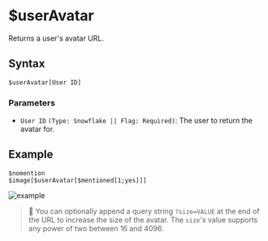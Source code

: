# $userAvatar
Returns a user's avatar URL.

## Syntax
```
$userAvatar[User ID]
```

### Parameters
- `User ID` `(Type: Snowflake || Flag: Required)`: The user to return the avatar for.

## Example
```
$nomention
$image[$userAvatar[$mentioned[1;yes]]]
```
![example](https://user-images.githubusercontent.com/69215413/125360420-d3bdbb80-e339-11eb-8a52-05289b2a62bf.png)

> 📌 You can optionally append a query string `?size=VALUE` at the end of the URL to increase the size of the avatar. The `size`'s value supports any power of two between 16 and 4096.
